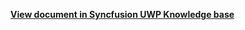 **[View document in Syncfusion UWP Knowledge base](https://www.syncfusion.com/kb/12292/how-to-show-a-timeline-view-for-a-week-in-uwp-schedule-sfschedule)**

